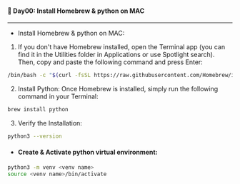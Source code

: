 #### 📘  Day00: Install Homebrew & python on MAC
---

- Install Homebrew & python on MAC: 

1. If you don't have Homebrew installed, open the Terminal app 
(you can find it in the Utilities folder in Applications or use Spotlight search). 
Then, copy and paste the following command and press Enter:

``` bash
/bin/bash -c "$(curl -fsSL https://raw.githubusercontent.com/Homebrew/install/HEAD/install.sh)"
```
2. Install Python: Once Homebrew is installed, simply run the following command in your Terminal:
``` bash
brew install python
```
3. Verify the Installation:
``` bash
python3 --version
```

- #### Create & Activate python virtual environment:
``` bash
python3 -m venv <venv name>
source <venv name>/bin/activate
```
